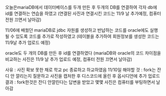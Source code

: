 
오늘은mariaDB에서 데이터베이스를 두개 만든 후 두개의 DB를 연결하여 각자 db에 id를 연결하는 연습을 하였고
(연결된 사진과 연결시킨 코드는 11/9 날 추가예정, 컴퓨터 전원 끄면서 날아감)

11/06에 배웠던 mariaDB로 jdbc 자원를 생성하고 반납하는 코드를 oracle에도 실행될 수 있도록 코드를 추가로 작성하였고
(테이블을 추가하여 회원정보를 생성한 코드는 11/9날 추가 업로드 예정)

oracle도 두 개의 DB를 만든 후 id를 연결하였다 
(mariaDB와 oracle의 코드 차이점을 비교하는 사진은 11/9 날 추가 업로드 예정, 컴퓨터 전원 끄면서 날아감)

사유 : 사진 확보 못한 채로 학교 pc 종료하고 하교하였음
11/10일 해야할 것 : fork는 잔디 안 깔리는지 질문하고 사진을 캡처한 후 디스코드에 올린 후 옵시디언에 추가 업로드
결과 : fork한것은 잔디 안깔린다는 답변을 받았고 몇몇 사진은 컴퓨터를 부팅하면서 날아감